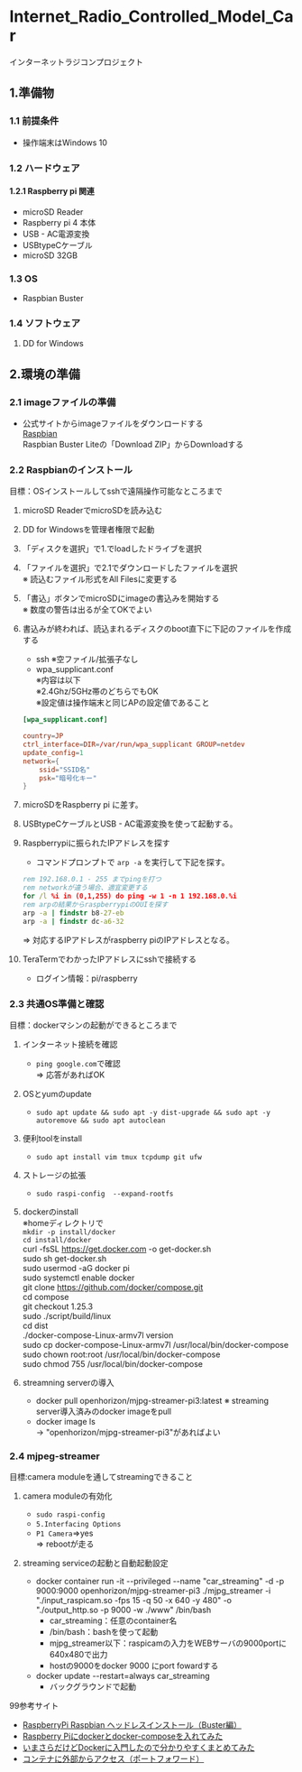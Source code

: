 # Internet_Radio_Controlled_Model_Car

インターネットラジコンプロジェクト

## 1.準備物

### 1.1 前提条件

- 操作端末はWindows 10

### 1.2 ハードウェア

#### 1.2.1 Raspberry pi 関連

- microSD Reader
- Raspberry pi 4 本体
- USB - AC電源変換
- USBtypeCケーブル
- microSD 32GB

### 1.3 OS

- Raspbian Buster

### 1.4 ソフトウェア

1. DD for Windows

## 2.環境の準備

### 2.1 imageファイルの準備

- 公式サイトからimageファイルをダウンロードする  
[Raspbian](https://www.raspberrypi.org/downloads/raspbian/)  
Raspbian Buster Liteの「Download ZIP」からDownloadする

### 2.2 Raspbianのインストール

目標：OSインストールしてsshで遠隔操作可能なところまで

1. microSD ReaderでmicroSDを読み込む
2. DD for Windowsを管理者権限で起動
3. 「ディスクを選択」で1.でloadしたドライブを選択
4. 「ファイルを選択」で2.1でダウンロードしたファイルを選択  
    ※ 読込むファイル形式をAll Filesに変更する
5. 「書込」ボタンでmicroSDにimageの書込みを開始する  
    ※ 数度の警告は出るが全てOKでよい
6. 書込みが終われば、読込まれるディスクのboot直下に下記のファイルを作成する
    - ssh ※空ファイル/拡張子なし
    - wpa_supplicant.conf  
        ※内容は以下  
        ※2.4Ghz/5GHz帯のどちらでもOK  
        ※設定値は操作端末と同じAPの設定値であること

    ``` wpa_supplicant.conf
    [wpa_supplicant.conf]

    country=JP
    ctrl_interface=DIR=/var/run/wpa_supplicant GROUP=netdev
    update_config=1
    network={
        ssid="SSID名"
        psk="暗号化キー"
    }
    ```

7. microSDをRaspberry pi に差す。
8. USBtypeCケーブルとUSB - AC電源変換を使って起動する。
9. Raspberrypiに振られたIPアドレスを探す  
    - コマンドプロンプトで `arp -a` を実行して下記を探す。

    ``` cmd
    rem 192.168.0.1 - 255 までpingを打つ
    rem networkが違う場合、適宜変更する
    for /l %i in (0,1,255) do ping -w 1 -n 1 192.168.0.%i
    rem arpの結果からraspberrypiのOUIを探す
    arp -a | findstr b8-27-eb
    arp -a | findstr dc-a6-32
    ````

    ⇒ 対応するIPアドレスがraspberry piのIPアドレスとなる。

10. TeraTermでわかったIPアドレスにsshで接続する
    - ログイン情報：pi/raspberry

### 2.3 共通OS準備と確認

目標：dockerマシンの起動ができるところまで

1. インターネット接続を確認
   - `ping google.com`で確認  
    ⇒ 応答があればOK
2. OSとyumのupdate
   - `sudo apt update && sudo apt -y dist-upgrade && sudo apt -y autoremove && sudo apt autoclean`
3. 便利toolをinstall  
    - `sudo apt install vim tmux tcpdump git ufw`  
4. ストレージの拡張
    - `sudo raspi-config  --expand-rootfs`
5. dockerのinstall  
    ※homeディレクトリで  
    `mkdir -p install/docker`  
    `cd install/docker`  
    curl -fsSL https://get.docker.com -o get-docker.sh  
    sudo sh get-docker.sh  
    sudo usermod -aG docker pi  
    sudo systemctl enable docker  
    git clone https://github.com/docker/compose.git  
    cd compose  
    git checkout 1.25.3  
    sudo ./script/build/linux  
    cd dist  
    ./docker-compose-Linux-armv7l version  
    sudo cp docker-compose-Linux-armv7l /usr/local/bin/docker-compose  
    sudo chown root:root /usr/local/bin/docker-compose  
    sudo chmod 755 /usr/local/bin/docker-compose

6. streamning serverの導入
   - docker pull openhorizon/mjpg-streamer-pi3:latest
      ※ streaming server導入済みのdocker imageをpull
   - docker image ls  
      → "openhorizon/mjpg-streamer-pi3"があればよい

<!-- 
1. dockerにdebianイメージの導入  \
   docker pull debian  \
   docker images  )
-->

### 2.4 mjpeg-streamer

目標:camera moduleを通してstreamingできること

1. camera moduleの有効化  
    - `sudo raspi-config`
    - `5.Interfacing Options`
    - `P1 Camera`⇒yes  
    ⇒ rebootが走る

2. streaming serviceの起動と自動起動設定
   - docker container run  -it --privileged --name "car_streaming" -d -p 9000:9000 openhorizon/mjpg-streamer-pi3 ./mjpg_streamer -i "./input_raspicam.so -fps 15 -q 50 -x 640 -y 480" -o "./output_http.so -p 9000 -w ./www" /bin/bash
        - car_streaming：任意のcontainer名
        - /bin/bash：bashを使って起動
        - mjpg_streamer以下：raspicamの入力をWEBサーバの9000portに640x480で出力
        - hostの9000をdocker 9000 にport fowardする
   - docker update --restart=always car_streaming  
        - バックグラウンドで起動

<!-- 
1. docker baseへattach  
   `docker container attach remote_car_base`  

2. mjpg-streamerのinstall  
   - `apt install git make cmake -y`
   - `cd`
   - `mkdir work`
   - `cd work`
   - `git clone https://github.com/jacksonliam/mjpg-streamer.git mjpg-streamer`
   - `cd mjpg-streamer/mjpg-streamer-experimental/`
   - `mkdir /var/www`
   - `make`
   - `cp -r mjpg-streamer/mjpg-streamer-experimental/ /var/www/mjpg-streamer`
   - `cd /var/www/mjpg-streamer/`
   - a
-->
99参考サイト

- [RaspberryPi Raspbian ヘッドレスインストール（Buster編）](https://qiita.com/nori-dev-akg/items/38c2dfb108edb0d73908)
- [Raspberry Piにdockerとdocker-composeを入れてみた](https://qiita.com/hoshi621/items/7906274326ef3013a73d)  
- [いまさらだけどDockerに入門したので分かりやすくまとめてみた](https://qiita.com/gold-kou/items/44860fbda1a34a001fc1)
- [コンテナに外部からアクセス（ポートフォワード）](https://qiita.com/tifa2chan/items/a58e34019d4f10097a4d)